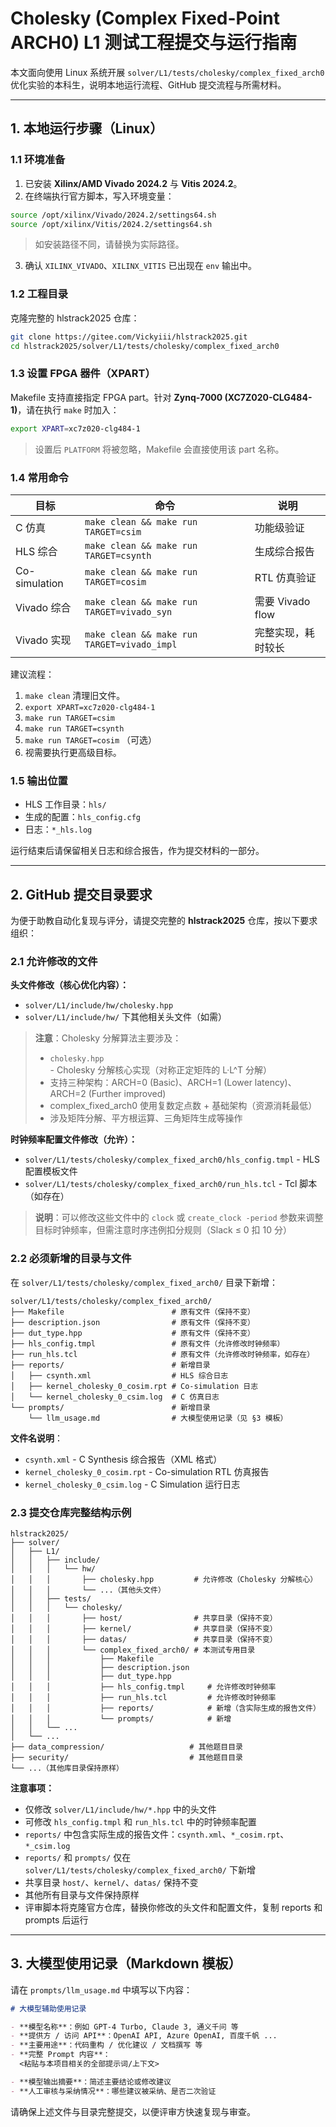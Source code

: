 # Cholesky (Complex Fixed-Point ARCH0) L1 测试工程提交与运行指南

本文面向使用 Linux 系统开展 `solver/L1/tests/cholesky/complex_fixed_arch0` 优化实验的本科生，说明本地运行流程、GitHub 提交流程与所需材料。

---

## 1. 本地运行步骤（Linux）

### 1.1 环境准备

1. 已安装 **Xilinx/AMD Vivado 2024.2** 与 **Vitis 2024.2**。
2. 在终端执行官方脚本，写入环境变量：

```bash
source /opt/xilinx/Vivado/2024.2/settings64.sh
source /opt/xilinx/Vitis/2024.2/settings64.sh
```

> 如安装路径不同，请替换为实际路径。

3. 确认 `XILINX_VIVADO`、`XILINX_VITIS` 已出现在 `env` 输出中。

### 1.2 工程目录

克隆完整的 hlstrack2025 仓库：

```bash
git clone https://gitee.com/Vickyiii/hlstrack2025.git
cd hlstrack2025/solver/L1/tests/cholesky/complex_fixed_arch0
```

### 1.3 设置 FPGA 器件（XPART）

Makefile 支持直接指定 FPGA part。针对 **Zynq-7000 (XC7Z020-CLG484-1)**，请在执行 `make` 时加入：

```bash
export XPART=xc7z020-clg484-1
```

> 设置后 `PLATFORM` 将被忽略，Makefile 会直接使用该 part 名称。

### 1.4 常用命令

| 目标          | 命令                                          | 说明               |
| ------------- | --------------------------------------------- | ------------------ |
| C 仿真        | `make clean && make run TARGET=csim`        | 功能级验证         |
| HLS 综合      | `make clean && make run TARGET=csynth`      | 生成综合报告       |
| Co-simulation | `make clean && make run TARGET=cosim`       | RTL 仿真验证       |
| Vivado 综合   | `make clean && make run TARGET=vivado_syn`  | 需要 Vivado flow   |
| Vivado 实现   | `make clean && make run TARGET=vivado_impl` | 完整实现，耗时较长 |

建议流程：

1. `make clean` 清理旧文件。
2. `export XPART=xc7z020-clg484-1`
3. `make run TARGET=csim`
4. `make run TARGET=csynth`
5. `make run TARGET=cosim` （可选）
6. 视需要执行更高级目标。

### 1.5 输出位置

- HLS 工作目录：`hls/`
- 生成的配置：`hls_config.cfg`
- 日志：`*_hls.log`

运行结束后请保留相关日志和综合报告，作为提交材料的一部分。

---

## 2. GitHub 提交目录要求

为便于助教自动化复现与评分，请提交完整的 **hlstrack2025** 仓库，按以下要求组织：

### 2.1 允许修改的文件

**头文件修改（核心优化内容）：**

- `solver/L1/include/hw/cholesky.hpp`
- `solver/L1/include/hw/` 下其他相关头文件（如需）

> **注意**：Cholesky 分解算法主要涉及：
>
> - `cholesky.hpp` - Cholesky 分解核心实现（对称正定矩阵的 L·L^T 分解）
> - 支持三种架构：ARCH=0 (Basic)、ARCH=1 (Lower latency)、ARCH=2 (Further improved)
> - complex_fixed_arch0 使用复数定点数 + 基础架构（资源消耗最低）
> - 涉及矩阵分解、平方根运算、三角矩阵生成等操作

**时钟频率配置文件修改（允许）：**

- `solver/L1/tests/cholesky/complex_fixed_arch0/hls_config.tmpl` - HLS 配置模板文件
- `solver/L1/tests/cholesky/complex_fixed_arch0/run_hls.tcl` - Tcl 脚本（如存在）

> **说明**：可以修改这些文件中的 `clock` 或 `create_clock -period` 参数来调整目标时钟频率，但需注意时序违例扣分规则（Slack ≤ 0 扣 10 分）

### 2.2 必须新增的目录与文件

在 `solver/L1/tests/cholesky/complex_fixed_arch0/` 目录下新增：

```
solver/L1/tests/cholesky/complex_fixed_arch0/
├── Makefile                        # 原有文件（保持不变）
├── description.json                # 原有文件（保持不变）
├── dut_type.hpp                    # 原有文件（保持不变）
├── hls_config.tmpl                 # 原有文件（允许修改时钟频率）
├── run_hls.tcl                     # 原有文件（允许修改时钟频率，如存在）
├── reports/                        # 新增目录
│   ├── csynth.xml                  # HLS 综合日志
│   ├── kernel_cholesky_0_cosim.rpt # Co-simulation 日志
│   └── kernel_cholesky_0_csim.log  # C 仿真日志
└── prompts/                        # 新增目录
    └── llm_usage.md                # 大模型使用记录（见 §3 模板）
```

**文件名说明**：

- `csynth.xml` - C Synthesis 综合报告（XML 格式）
- `kernel_cholesky_0_cosim.rpt` - Co-simulation RTL 仿真报告
- `kernel_cholesky_0_csim.log` - C Simulation 运行日志

### 2.3 提交仓库完整结构示例

```
hlstrack2025/
├── solver/
│   ├── L1/
│   │   ├── include/
│   │   │   └── hw/
│   │   │       ├── cholesky.hpp         # 允许修改（Cholesky 分解核心）
│   │   │       └── ...（其他头文件）
│   │   ├── tests/
│   │   │   └── cholesky/
│   │   │       ├── host/                # 共享目录（保持不变）
│   │   │       ├── kernel/              # 共享目录（保持不变）
│   │   │       ├── datas/               # 共享目录（保持不变）
│   │   │       └── complex_fixed_arch0/ # 本测试专用目录
│   │   │           ├── Makefile
│   │   │           ├── description.json
│   │   │           ├── dut_type.hpp
│   │   │           ├── hls_config.tmpl     # 允许修改时钟频率
│   │   │           ├── run_hls.tcl         # 允许修改时钟频率
│   │   │           ├── reports/            # 新增（含实际生成的报告文件）
│   │   │           └── prompts/            # 新增
│   │   └── ...
│   └── ...
├── data_compression/                   # 其他题目目录
├── security/                           # 其他题目目录
└── ...（其他库目录保持原样）
```

**注意事项：**

- 仅修改 `solver/L1/include/hw/*.hpp` 中的头文件
- 可修改 `hls_config.tmpl` 和 `run_hls.tcl` 中的时钟频率配置
- `reports/` 中包含实际生成的报告文件：`csynth.xml`、`*_cosim.rpt`、`*_csim.log`
- `reports/` 和 `prompts/` 仅在 `solver/L1/tests/cholesky/complex_fixed_arch0/` 下新增
- 共享目录 `host/`、`kernel/`、`datas/` 保持不变
- 其他所有目录与文件保持原样
- 评审脚本将克隆官方仓库，替换你修改的头文件和配置文件，复制 reports 和 prompts 后运行

---

## 3. 大模型使用记录（Markdown 模板）

请在 `prompts/llm_usage.md` 中填写以下内容：

```markdown
# 大模型辅助使用记录

- **模型名称**：例如 GPT-4 Turbo, Claude 3, 通义千问 等
- **提供方 / 访问 API**：OpenAI API, Azure OpenAI, 百度千帆 ...
- **主要用途**：代码重构 / 优化建议 / 文档撰写 等
- **完整 Prompt 内容**：
  <粘贴与本项目相关的全部提示词/上下文>

- **模型输出摘要**：简述主要结论或修改建议
- **人工审核与采纳情况**：哪些建议被采纳、是否二次验证
```

请确保上述文件与目录完整提交，以便评审方快速复现与审查。
